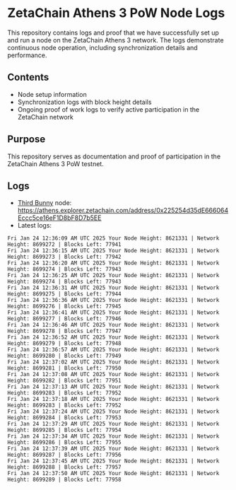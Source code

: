 # ZetaChain Athens 3 PoW Node Logs
This repository contains logs and proof that we have successfully set up and run a node on the ZetaChain Athens 3 network. The logs demonstrate continuous node operation, including synchronization details and performance.

## Contents
- Node setup information
- Synchronization logs with block height details
- Ongoing proof of work logs to verify active participation in the ZetaChain network

## Purpose
This repository serves as documentation and proof of participation in the ZetaChain Athens 3 PoW testnet.

## Logs

- [Third Bunny](https://thirdbunny.xyz/) node: https://athens.explorer.zetachain.com/address/0x225254d35dE666064Eccc5ce16eF1D8bF8D7b5EE
- Latest logs:
```
Fri Jan 24 12:36:09 AM UTC 2025 Your Node Height: 8621331 | Network Height: 8699272 | Blocks Left: 77941
Fri Jan 24 12:36:15 AM UTC 2025 Your Node Height: 8621331 | Network Height: 8699273 | Blocks Left: 77942
Fri Jan 24 12:36:20 AM UTC 2025 Your Node Height: 8621331 | Network Height: 8699274 | Blocks Left: 77943
Fri Jan 24 12:36:25 AM UTC 2025 Your Node Height: 8621331 | Network Height: 8699274 | Blocks Left: 77943
Fri Jan 24 12:36:31 AM UTC 2025 Your Node Height: 8621331 | Network Height: 8699275 | Blocks Left: 77944
Fri Jan 24 12:36:36 AM UTC 2025 Your Node Height: 8621331 | Network Height: 8699276 | Blocks Left: 77945
Fri Jan 24 12:36:41 AM UTC 2025 Your Node Height: 8621331 | Network Height: 8699277 | Blocks Left: 77946
Fri Jan 24 12:36:46 AM UTC 2025 Your Node Height: 8621331 | Network Height: 8699278 | Blocks Left: 77947
Fri Jan 24 12:36:52 AM UTC 2025 Your Node Height: 8621331 | Network Height: 8699279 | Blocks Left: 77948
Fri Jan 24 12:36:57 AM UTC 2025 Your Node Height: 8621331 | Network Height: 8699280 | Blocks Left: 77949
Fri Jan 24 12:37:02 AM UTC 2025 Your Node Height: 8621331 | Network Height: 8699281 | Blocks Left: 77950
Fri Jan 24 12:37:08 AM UTC 2025 Your Node Height: 8621331 | Network Height: 8699282 | Blocks Left: 77951
Fri Jan 24 12:37:13 AM UTC 2025 Your Node Height: 8621331 | Network Height: 8699283 | Blocks Left: 77952
Fri Jan 24 12:37:18 AM UTC 2025 Your Node Height: 8621331 | Network Height: 8699283 | Blocks Left: 77952
Fri Jan 24 12:37:24 AM UTC 2025 Your Node Height: 8621331 | Network Height: 8699284 | Blocks Left: 77953
Fri Jan 24 12:37:29 AM UTC 2025 Your Node Height: 8621331 | Network Height: 8699285 | Blocks Left: 77954
Fri Jan 24 12:37:34 AM UTC 2025 Your Node Height: 8621331 | Network Height: 8699286 | Blocks Left: 77955
Fri Jan 24 12:37:39 AM UTC 2025 Your Node Height: 8621331 | Network Height: 8699287 | Blocks Left: 77956
Fri Jan 24 12:37:45 AM UTC 2025 Your Node Height: 8621331 | Network Height: 8699288 | Blocks Left: 77957
Fri Jan 24 12:37:50 AM UTC 2025 Your Node Height: 8621331 | Network Height: 8699289 | Blocks Left: 77958
```
